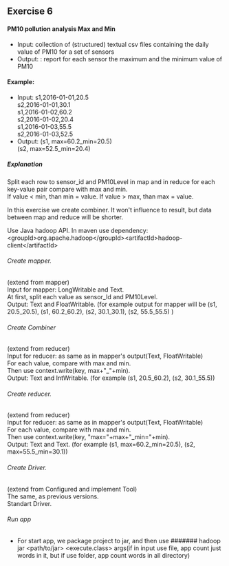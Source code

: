 ## Exercise 6
#### PM10 pollution analysis Max and Min
* Input:  collection of (structured) textual csv files
containing the daily value of PM10 for a set of
sensors
* Output: : report for each sensor the maximum and
the minimum value of PM10

#### Example:
* Input:  s1,2016-01-01,20.5<br />
        s2,2016-01-01,30.1<br />
        s1,2016-01-02,60.2<br />
s2,2016-01-02,20.4<br />
s1,2016-01-03,55.5<br />
s2,2016-01-03,52.5<br />
* Output:   (s1, max=60.2_min=20.5)<br />
(s2, max=52.5_min=20.4)<br />


##### Explanation
Split each row to sensor_id and PM10Level in map and in reduce for each key-value pair compare with max and min. <br /> 
If value < min, than min = value. If value > max, than max = value.<br />

In this exercise we create combiner. It won't influence to result, but data between map and reduce will be shorter.<br />

Use Java hadoop API. In maven use dependency:<br />
\<groupId>org.apache.hadoop\</groupId>\<artifactId>hadoop-client\</artifactId> <br />

###### Create mapper. 
(extend from mapper)<br />
Input for mapper: LongWritable and Text.<br />
At first, split each value as sensor_Id and PM10Level.<br />
Output: Text and FloatWritable. (for example output for mapper will be (s1, 20.5_20.5), (s1, 60.2_60.2), (s2, 30.1_30.1), (s2, 55.5_55.5) )

###### Create Combiner
(extend from reducer)<br />
Input for reducer: as same as in mapper's output(Text, FloatWritable)<br />
For each value, compare with max and min. <br />
Then use context.write(key, max+"_"+min). <br />
Output: Text and IntWritable. (for example (s1, 20.5_60.2), (s2, 30.1_55.5))

###### Create reducer. 
(extend from reducer)<br />
Input for reducer: as same as in mapper's output(Text, FloatWritable)<br />
For each value, compare with max and min. <br />
Then use context.write(key, "max="+max+"_min="+min). <br />
Output: Text and Text. (for example (s1, max=60.2_min=20.5), (s2, max=55.5_min=30.1))

###### Create Driver.
(extend from Configured and implement Tool)<br />
The same, as previous versions.<br />
Standart Driver.

###### Run app
* For start app, we package project to jar, and then use ####### hadoop jar \<path/to/jar> \<execute.class> args(if in input use file, app count just words in it, but if use folder, app count words in all directory)
